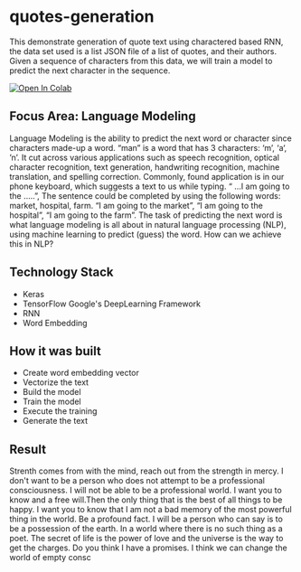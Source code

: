 # quotes-generation
This demonstrate generation of quote text using charactered based RNN, the data set used is a list JSON file of a list of quotes, and their authors.  Given a sequence of characters from this data, we will  train a model to predict the next character in the sequence.

<a href="https://colab.research.google.com/drive/1jOc295NydznTdRCsA9nmQJA3Nr_nbqXx#scrollTo=oDmG9Lv3ZqGP">
  <img src="https://colab.research.google.com/assets/colab-badge.svg" alt="Open In Colab"/>
</a>


##  Focus Area: Language Modeling 
Language Modeling is the ability to predict the next word or character since characters made-up a word. “man” is a word that has 3 characters: ‘m’, ‘a‘, ’n’. It cut across various applications such as speech recognition, optical character recognition, text generation, handwriting recognition, machine translation, and spelling correction.
Commonly, found application is in our phone keyboard, which suggests a text to us while typing.
“ …I am going to the …..”,
The sentence could be completed by using the following words: market, hospital, farm.
“I am going to the market”, “I am going to the hospital”, “I am going to the farm”.
The task of predicting the next word is what language modeling is all about in natural language processing (NLP), using machine learning to predict (guess) the word. How can we achieve this in NLP?

## Technology Stack
- Keras
- TensorFlow  Google's DeepLearning Framework
- RNN
- Word Embedding

## How it was built
- Create word embedding vector 
- Vectorize the text 
- Build the model 
- Train the model
- Execute the training 
- Generate the text

## Result
Strenth comes from with the mind, reach out from the strength in mercy. I don't want to be a person who does not attempt to be a professional consciousness. I will not be able to be a professional world. I want you to know and a free will.Then the only thing that is the best of all things to be happy. I want you to know that I am not a bad memory of the most powerful thing in the world. Be a profound fact. I will be a person who can say is to be a possession of the earth. In a world where there is no such thing as a poet. The secret of life is the power of love and the universe is the way to get the charges. Do you think I have a promises. I think we can change the world of empty consc
